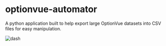 # optionvue-automator
A python application built to help export large OptionVue datasets into CSV files for easy manipulation.


![dash](https://linx.li/s/optionvue1.jpg)
